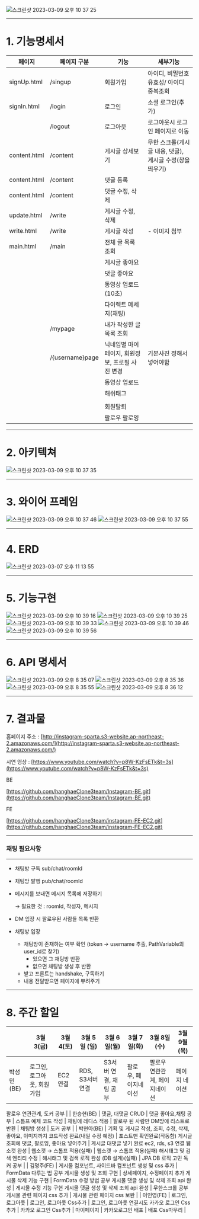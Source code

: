 ![스크린샷 2023-03-09 오후 10 37 25](https://user-images.githubusercontent.com/111184537/224040677-eb5c332a-6506-49e2-9976-80f0ff3bac67.png)

--------

# 1. 기능명세서


| 페이지 | 페이지 구분 | 기능 | 세부기능 |
| --- | --- | --- | --- |
| signUp.html | /singup | 회원가입 | 아이디, 비밀번호 유효성/ 아이디 중복조회 |
| signIn.html | /login | 로그인 | 소셜 로그인(추가) |
|  | /logout | 로그아웃 | 로그아웃시 로그인 페이지로 이동 |
| content.html | /content | 게시글 상세보기 | 무한 스크롤(게시글 내용, 댓글), 게시글 수정(창을 띄우기) |
| content.html | /content | 댓글 등록 |  |
| content.html | /content | 댓글 수정, 삭제 |  |
| update.html | /write | 게시글 수정, 삭제 |  |
| write.html | /write | 게시글 작성 | - 이미지 첨부 |
| main.html | /main | 전체 글 목록 조회 |  |
|  |  | 게시글 좋아요 |  |
|  |  | 댓글 좋아요 |  |
|  |  | 동영상 업로드(10초) |  |
|  |  | 다이렉트 메세지(채팅) |  |
|  | /mypage | 내가 작성한 글 목록 조회 |  |
|  | /{username}page | 닉네임별 마이페이지, 회원정보, 프로필 사진 변경 | 기본사진 정해서 넣어야함  |
|  |  | 동영상 업로드 |  |
|  |  | 해쉬태그 |  |
|  |  |  |  |
|  |  | 회원탈퇴 |  |
|  |  | 팔로우 팔로잉 |  |


-------------

# 2. 아키텍쳐
![스크린샷 2023-03-09 오후 10 37 35](https://user-images.githubusercontent.com/111184537/224040873-0838cad4-af09-49af-97f7-57de52411e5d.png)

-------------

# 3. 와이어 프레임
![스크린샷 2023-03-09 오후 10 37 46](https://user-images.githubusercontent.com/111184537/224041053-92c9c270-b430-47da-8f13-52513c6190c3.png)
![스크린샷 2023-03-09 오후 10 37 55](https://user-images.githubusercontent.com/111184537/224041093-e8f84589-2aa3-415b-a2a4-047e35e7129e.png)

-------------

# 4. ERD
![스크린샷 2023-03-07 오후 11 13 55](https://user-images.githubusercontent.com/111184537/224043534-57790f60-5532-4e61-8a91-9220c9bef72f.png)


-------------

# 5. 기능구현
![스크린샷 2023-03-09 오후 10 39 16](https://user-images.githubusercontent.com/111184537/224041199-7cbdf99f-bc77-4936-8926-cc676dfbc491.png)
![스크린샷 2023-03-09 오후 10 39 25](https://user-images.githubusercontent.com/111184537/224041638-3d934a3e-b6ba-4e1c-bf74-fb4953cdb1cd.png)
![스크린샷 2023-03-09 오후 10 39 33](https://user-images.githubusercontent.com/111184537/224041671-bc419269-d38d-430d-a7d0-d53beb78a5cb.png)
![스크린샷 2023-03-09 오후 10 39 46](https://user-images.githubusercontent.com/111184537/224041699-514a8b6f-d963-4606-bafd-f47dcfb6b075.png)
![스크린샷 2023-03-09 오후 10 39 56](https://user-images.githubusercontent.com/111184537/224041727-8d552c8e-c0df-471a-9332-cdc7433d750f.png)

-------------

# 6. API 명세서
![스크린샷 2023-03-09 오후 8 35 07](https://user-images.githubusercontent.com/111184537/224042464-81d647ef-0065-4320-a3a1-6053124ec14c.png)
![스크린샷 2023-03-09 오후 8 35 36](https://user-images.githubusercontent.com/111184537/224042508-8993cb26-29f9-4fb5-a854-1c0e97da896b.png)
![스크린샷 2023-03-09 오후 8 35 55](https://user-images.githubusercontent.com/111184537/224042546-ff9aae48-3585-4019-86d5-fd57bfadec36.png)
![스크린샷 2023-03-09 오후 8 36 12](https://user-images.githubusercontent.com/111184537/224042580-f70e22eb-232f-48bc-b6cf-9f02ad73e771.png)

------------

# 7. 결과물
홈페이지 주소 : [http://instagram-sparta.s3-website.ap-northeast-2.amazonaws.com/](http://instagram-sparta.s3-website.ap-northeast-2.amazonaws.com/)

시연 영상 :  [https://www.youtube.com/watch?v=p8W-KzFsETk&t=3s](https://www.youtube.com/watch?v=p8W-KzFsETk&t=3s)

BE

[https://github.com/hanghaeClone3team/Instagram-BE.git](https://github.com/hanghaeClone3team/Instagram-BE.git)

FE

[https://github.com/hanghaeClone3team/instagram-FE-EC2.git](https://github.com/hanghaeClone3team/instagram-FE-EC2.git)

---

### 채팅 필요사항

---

- 채팅방 구독 sub/chat/roomId
- 채팅방 발행 pub/chat/roomId
- 메시지를 보내면 메시지 목록에 저장하기
    
    → 필요한 것 : roomId, 작성자, 메시지
    

- DM 입장 시 팔로우된 사람들 목록 반환
- 채팅방 입장
    - 채팅방이 존재하는 여부 확인 (token → username 추출, PathVariable의 user_id로 찾기)
        - 있으면 그 채팅방 반환
        - 없으면 채팅방 생성 후 반환
    - 받고 프론트는 handshake, 구독하기
    - 내용 전달받으면 페이지에 뿌려주기
---

# 8. 주간 할일

|  | 3월 3(금) | 3월 4(토) | 3월 5일 (일) | 3월 6일(월) | 3월 7일(화) | 3월 8일(수) | 3월 9월(목) |
| --- | --- | --- | --- | --- | --- | --- | --- |
| 박성민(BE) | 로그인, 로그아웃, 회원가입 | EC2 연결 | RDS, S3서버 연결 | S3서버 연결, 채팅 공부 | 팔로우, 페이지네이션 | 팔로우 연관관계, 페이지네이션 | 페이지 네이션
팔로우 연관관계,
도커 공부 |
| 한승현(BE) | 댓글, 대댓글 CRUD  | 댓글 좋아요,채팅 공부 | 스톰프 예제 코드 작성 | 채팅에 레디스 적용 | 팔로우 된 사람만 DM방에 
리스트로 반환 | 채팅방 생성 | 도커 공부 |
| 박현아(BE) | 기획 및 게시글 작성, 조회, 수정, 삭제, 좋아요, 이미지까지 코드작성 완료(내일 수정 예정) | 포스트맨 확인완료(작동함)
게시글 조회에 댓글, 팔로잉, 좋아요 넣어주기 | 게시글 대댓글 넣기 완료
ec2, rds, s3 연결
웹소캣 완성 | 웹소캣 → 스톰프 적용(실패) | 웹소캣 → 스톰프 적용(실패)
해시태그 및 검색 엔티티 수정 | 해시태그 및 검색 로직 완성 (DB 설계)(실패) | JPA DB 로직 고민
독커 공부 |
| 김명주(FE) | 게시물 컴포넌트, 사이드바 컴포넌트 생성 및 css 추가 | FormData 다루는 법 공부
게시물 생성 및 조회 구현 | 상세페이지, 수정페이지 추가
게시물 삭제 기능 구현 | FormData 수정 방법 공부
게시물 댓글 생성 및 삭제 조회 api 완성 | 게시물 수정 기능 구현
게시물 댓글 생성 및 삭제 조회 api 완성 | 무한스크롤 공부
게시물 관련 페이지 css 추가 | 게시물 관련 페이지 css 보완 |
| 이인영(FE) | 로그인, 로그아웃 | 로그인, 로그아웃
Css추가 | 로그인, 로그아웃 연결시도
카카오 로그인 
Css추가 | 카카오 로그인 
Css추가 | 마이페이지  | 카카오로그인
배포  | 배포
Css마무리 |

